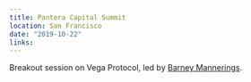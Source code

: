 ```yaml
---
title: Pantera Capital Summit
location: San Francisco
date: "2019-10-22"
links:
---
```


Breakout session on Vega Protocol, led by [Barney Mannerings](https://twitter.com/barnabee).
